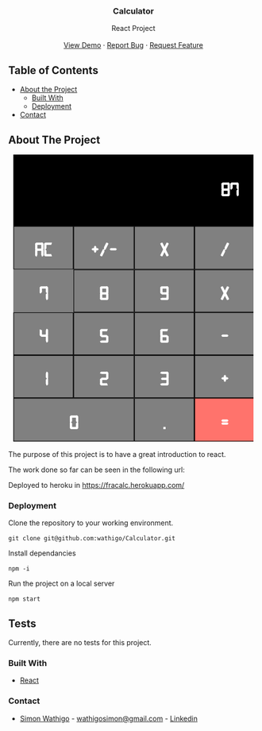<h3 align="center">Calculator</h3>

  <p align="center">
    React Project
    <br />
    <br />
    <a href="https://fracalc.herokuapp.com/">View Demo</a>
    ·
    <a href="https://github.com/wathigo/Calculator/issues">Report Bug</a>
    ·
    <a href="https://github.com/wathigo/Calculator/issues">Request Feature</a>
  </p>
</p>


<!-- TABLE OF CONTENTS -->
## Table of Contents

* [About the Project](#about-the-project)
  * [Built With](#built-with)
  * [Deployment](#Deployment)
* [Contact](#Contact)




<!-- ABOUT THE PROJECT -->
## About The Project
<p align="center">
 <a href="#">
   <img src="images/calc.png" alt="about">
 </a>
</p>
The purpose of this project is to have a great introduction to react.

The work done so far can be seen in the following url:

Deployed to heroku in https://fracalc.herokuapp.com/

### Deployment

Clone the repository to your working environment.

```
git clone git@github.com:wathigo/Calculator.git
```
Install dependancies

```
npm -i
```

Run the project on a local server

```
npm start
```

## Tests
Currently, there are no tests for this project.

### Built With
* [React](https://reactjs.org/)

### Contact
* [Simon Wathigo](https://github.com/wathigo) - wathigosimon@gmail.com - [Linkedin](https://www.linkedin.com/in/simon-wathigo-445370183/)
